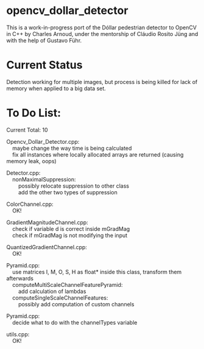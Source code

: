 opencv_dollar_detector
======================

This is a work-in-progress port of the Dóllar pedestrian detector to OpenCV in C++ by Charles Arnoud, under the mentorship of Cláudio Rosito Jüng and with the help of Gustavo Führ.  


Current Status  
======================  

Detection working for multiple images, but process is being killed for lack of memory when applied to a big data set. 


To Do List:  
======================  

Current Total: 10  

Opencv_Dollar_Detector.cpp:  
&nbsp;&nbsp;&nbsp;&nbsp;maybe change the way time is being calculated  
&nbsp;&nbsp;&nbsp;&nbsp;fix all instances where locally allocated arrays are returned (causing memory leak, oops) 

Detector.cpp:  
&nbsp;&nbsp;&nbsp;&nbsp;nonMaximalSuppression:  
&nbsp;&nbsp;&nbsp;&nbsp;&nbsp;&nbsp;&nbsp;&nbsp;possibly relocate suppression to other class  
&nbsp;&nbsp;&nbsp;&nbsp;&nbsp;&nbsp;&nbsp;&nbsp;add the other two types of suppression    

ColorChannel.cpp:  
&nbsp;&nbsp;&nbsp;&nbsp;OK!  

GradientMagnitudeChannel.cpp:  
&nbsp;&nbsp;&nbsp;&nbsp;check if variable d is correct inside mGradMag  
&nbsp;&nbsp;&nbsp;&nbsp;check if mGradMag is not modifying the input  

QuantizedGradientChannel.cpp:  
&nbsp;&nbsp;&nbsp;&nbsp;OK!  

Pyramid.cpp:  
&nbsp;&nbsp;&nbsp;&nbsp;use matrices I, M, O, S, H as float* inside this class, transform them afterwards  
&nbsp;&nbsp;&nbsp;&nbsp;computeMultiScaleChannelFeaturePyramid:  
&nbsp;&nbsp;&nbsp;&nbsp;&nbsp;&nbsp;&nbsp;&nbsp;add calculation of lambdas  
&nbsp;&nbsp;&nbsp;&nbsp;computeSingleScaleChannelFeatures:  
&nbsp;&nbsp;&nbsp;&nbsp;&nbsp;&nbsp;&nbsp;&nbsp;possibly add computation of custom channels  

Pyramid.cpp:  
&nbsp;&nbsp;&nbsp;&nbsp;decide what to do with the channelTypes variable   

utils.cpp:  
&nbsp;&nbsp;&nbsp;&nbsp;OK!  
